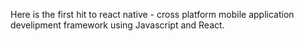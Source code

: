 Here is the first hit to react native - cross platform mobile application develipment framework using Javascript and React.
